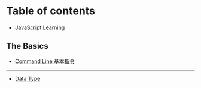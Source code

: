 # Table of contents

* [JavaScript Learning](README.md)

## The Basics

* [Command Line 基本指令](the-basics/command-line-basics.md)

---

* [Data Type](data-type.md)

